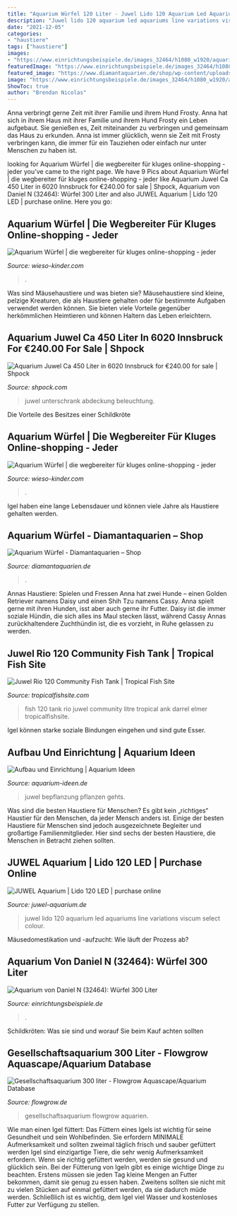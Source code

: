 ```yaml
---
title: "Aquarium Würfel 120 Liter - Juwel Lido 120 Aquarium Led Aquariums Line Variations Viscum Select Colour"
description: "Juwel lido 120 aquarium led aquariums line variations viscum select colour"
date: "2021-12-05"
categories:
- "haustiere"
tags: ["haustiere"]
images:
- "https://www.einrichtungsbeispiele.de/images_32464/h1080_w1920/aquarium-wuerfel-300-liter__3d856d2aebdb1b334993be5493e5d154.jpg"
featuredImage: "https://www.einrichtungsbeispiele.de/images_32464/h1080_w1920/aquarium-wuerfel-300-liter__3d856d2aebdb1b334993be5493e5d154.jpg"
featured_image: "https://www.diamantaquarien.de/shop/wp-content/uploads/2019/02/Details-Aquarium-Würfel-005-300x300.jpg"
image: "https://www.einrichtungsbeispiele.de/images_32464/h1080_w1920/aquarium-wuerfel-300-liter__3d856d2aebdb1b334993be5493e5d154.jpg"
ShowToc: true
author: "Brendan Nicolas"
---
```



Anna verbringt gerne Zeit mit ihrer Familie und ihrem Hund Frosty.
Anna hat sich in ihrem Haus mit ihrer Familie und ihrem Hund Frosty ein Leben aufgebaut. Sie genießen es, Zeit miteinander zu verbringen und gemeinsam das Haus zu erkunden. Anna ist immer glücklich, wenn sie Zeit mit Frosty verbringen kann, die immer für ein Tauziehen oder einfach nur unter Menschen zu haben ist.

	

		
looking for Aquarium Würfel | die wegbereiter für kluges online-shopping - jeder you've came to the right page. We have 9 Pics about Aquarium Würfel | die wegbereiter für kluges online-shopping - jeder like Aquarium Juwel Ca 450 Liter in 6020 Innsbruck for €240.00 for sale | Shpock, Aquarium von Daniel N (32464): Würfel 300 Liter and also JUWEL Aquarium | Lido 120 LED | purchase online. Here you go:
		
    
## Aquarium Würfel | Die Wegbereiter Für Kluges Online-shopping - Jeder

<img loading=lazy src="https://wieso-kinder.com/rjh/48qkBUDd1mqANQvSeevoxQHaF7.jpg" onerror="this.onerror=null;this.src='https://tse2.mm.bing.net/th?id=OIP.X0vmGlHJaTdPWzzZfoQosgAAAA&amp;pid=15.1';" alt="Aquarium Würfel | die wegbereiter für kluges online-shopping - jeder">

_Source: wieso-kinder.com_

>. 

	

Was sind Mäusehaustiere und was bieten sie?
Mäusehaustiere sind kleine, pelzige Kreaturen, die als Haustiere gehalten oder für bestimmte Aufgaben verwendet werden können. Sie bieten viele Vorteile gegenüber herkömmlichen Heimtieren und können Haltern das Leben erleichtern.

    
## Aquarium Juwel Ca 450 Liter In 6020 Innsbruck For €240.00 For Sale | Shpock

<img loading=lazy src="https://webimg.secondhandapp.com/w-i-mgl/5ccd229314ccf5546c90d3e6" onerror="this.onerror=null;this.src='https://tse2.mm.bing.net/th?id=OIP.RjhNowJYaT7BqKvTn0B3bgHaFj&amp;pid=15.1';" alt="Aquarium Juwel Ca 450 Liter in 6020 Innsbruck for €240.00 for sale | Shpock">

_Source: shpock.com_

>juwel unterschrank abdeckung beleuchtung. 

	

Die Vorteile des Besitzes einer Schildkröte

    
## Aquarium Würfel | Die Wegbereiter Für Kluges Online-shopping - Jeder

<img loading=lazy src="https://wieso-kinder.com/rjh/StBwVN3FdrStCVYujKgikAHaNK.jpg" onerror="this.onerror=null;this.src='https://tse1.mm.bing.net/th?id=OIP.rte6vKc9o1roGsxcJnSengAAAA&amp;pid=15.1';" alt="Aquarium Würfel | die wegbereiter für kluges online-shopping - jeder">

_Source: wieso-kinder.com_

>. 

	

Igel haben eine lange Lebensdauer und können viele Jahre als Haustiere gehalten werden.

    
## Aquarium Würfel - Diamantaquarien – Shop

<img loading=lazy src="https://www.diamantaquarien.de/shop/wp-content/uploads/2019/02/Details-Aquarium-Würfel-005-300x300.jpg" onerror="this.onerror=null;this.src='https://tse3.mm.bing.net/th?id=OIP.7Oh5h2treUVIqXeL-FS2mAAAAA&amp;pid=15.1';" alt="Aquarium Würfel - Diamantaquarien – Shop">

_Source: diamantaquarien.de_

>. 

	

Annas Haustiere: Spielen und Fressen
Anna hat zwei Hunde – einen Golden Retriever namens Daisy und einen Shih Tzu namens Cassy. Anna spielt gerne mit ihren Hunden, isst aber auch gerne ihr Futter. Daisy ist die immer soziale Hündin, die sich alles ins Maul stecken lässt, während Cassy Annas zurückhaltendere Zuchthündin ist, die es vorzieht, in Ruhe gelassen zu werden.

    
## Juwel Rio 120 Community Fish Tank | Tropical Fish Site

<img loading=lazy src="http://www.tropicalfishsite.com/wp-content/uploads/2014/07/darrel_elmer.jpg" onerror="this.onerror=null;this.src='https://tse1.mm.bing.net/th?id=OIP.me2Hl3sx-BjsOgEB1mRvIwHaFj&amp;pid=15.1';" alt="Juwel Rio 120 Community Fish Tank | Tropical Fish Site">

_Source: tropicalfishsite.com_

>fish 120 tank rio juwel community litre tropical ank darrel elmer tropicalfishsite. 

	

Igel können starke soziale Bindungen eingehen und sind gute Esser.

    
## Aufbau Und Einrichtung | Aquarium Ideen

<img loading=lazy src="http://www.aquarium-ideen.de/wp-content/uploads/2012/11/aquarium-einrichten-juwel-lido-120.jpg" onerror="this.onerror=null;this.src='https://tse2.mm.bing.net/th?id=OIP.x0gXhhyAxOWdBrRxyBS7TgHaFj&amp;pid=15.1';" alt="Aufbau und Einrichtung | Aquarium Ideen">

_Source: aquarium-ideen.de_

>juwel bepflanzung pflanzen gehts. 

	

Was sind die besten Haustiere für Menschen?
Es gibt kein „richtiges“ Haustier für den Menschen, da jeder Mensch anders ist. Einige der besten Haustiere für Menschen sind jedoch ausgezeichnete Begleiter und großartige Familienmitglieder. Hier sind sechs der besten Haustiere, die Menschen in Betracht ziehen sollten.

    
## JUWEL Aquarium | Lido 120 LED | Purchase Online

<img loading=lazy src="https://www.juwel-aquarium.de/out/media/360/LED/360_degree_galleries/lido_line/lido_120_black/lido120schwarz-small-01.jpg" onerror="this.onerror=null;this.src='https://tse1.mm.bing.net/th?id=OIP.5VdxLzOmaFoS1IxvFX0g4QHaHa&amp;pid=15.1';" alt="JUWEL Aquarium | Lido 120 LED | purchase online">

_Source: juwel-aquarium.de_

>juwel lido 120 aquarium led aquariums line variations viscum select colour. 

	

Mäusedomestikation und -aufzucht: Wie läuft der Prozess ab?

    
## Aquarium Von Daniel N (32464): Würfel 300 Liter

<img loading=lazy src="https://www.einrichtungsbeispiele.de/images_32464/h1080_w1920/aquarium-wuerfel-300-liter__3d856d2aebdb1b334993be5493e5d154.jpg" onerror="this.onerror=null;this.src='https://tse1.mm.bing.net/th?id=OIP.oSrcciyxXLVqvyGqacwIqwHaFj&amp;pid=15.1';" alt="Aquarium von Daniel N (32464): Würfel 300 Liter">

_Source: einrichtungsbeispiele.de_

>. 

	

Schildkröten: Was sie sind und worauf Sie beim Kauf achten sollten

    
## Gesellschaftsaquarium 300 Liter - Flowgrow Aquascape/Aquarium Database

<img loading=lazy src="https://www.flowgrow.de/db/images/tanks/detail/gesellschaftsaquarium-300-liter-5e369d2ba0eb1.jpg" onerror="this.onerror=null;this.src='https://tse1.mm.bing.net/th?id=OIP.CqgpAHbc-Dv-5r7JYJPhNwHaEK&amp;pid=15.1';" alt="Gesellschaftsaquarium 300 liter - Flowgrow Aquascape/Aquarium Database">

_Source: flowgrow.de_

>gesellschaftsaquarium flowgrow aquarien. 

	

Wie man einen Igel füttert: Das Füttern eines Igels ist wichtig für seine Gesundheit und sein Wohlbefinden. Sie erfordern MINIMALE Aufmerksamkeit und sollten zweimal täglich frisch und sauber gefüttert werden
Igel sind einzigartige Tiere, die sehr wenig Aufmerksamkeit erfordern. Wenn sie richtig gefüttert werden, werden sie gesund und glücklich sein. Bei der Fütterung von Igeln gibt es einige wichtige Dinge zu beachten. Erstens müssen sie jeden Tag kleine Mengen an Futter bekommen, damit sie genug zu essen haben. Zweitens sollten sie nicht mit zu vielen Stücken auf einmal gefüttert werden, da sie dadurch müde werden. Schließlich ist es wichtig, dem Igel viel Wasser und kostenloses Futter zur Verfügung zu stellen.

